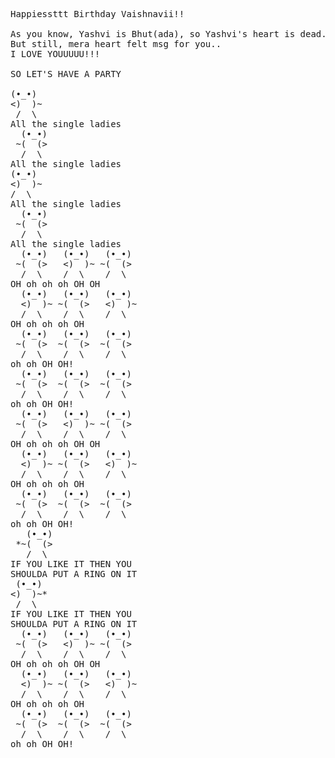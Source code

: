 <pre>
Happiessttt Birthday Vaishnavii!!

As you know, Yashvi is Bhut(ada), so Yashvi's heart is dead.
But still, mera heart felt msg for you..
I LOVE YOUUUUU!!!

SO LET'S HAVE A PARTY

(•_•)
<)  )~
 /  \
All the single ladies
  (•_•)
 ~(  (>
  /  \
All the single ladies
(•_•)
<)  )~
/  \
All the single ladies
  (•_•)
 ~(  (>
  /  \
All the single ladies
  (•_•)   (•_•)   (•_•)
 ~(  (>   <)  )~ ~(  (>
  /  \    /  \    /  \ 
OH oh oh oh OH OH
  (•_•)   (•_•)   (•_•)
  <)  )~ ~(  (>   <)  )~
  /  \    /  \    /  \ 
OH oh oh oh OH
  (•_•)   (•_•)   (•_•)
 ~(  (>  ~(  (>  ~(  (>
  /  \    /  \    /  \  
oh oh OH OH!
  (•_•)   (•_•)   (•_•)
 ~(  (>  ~(  (>  ~(  (>
  /  \    /  \    /  \  
oh oh OH OH!
  (•_•)   (•_•)   (•_•)
 ~(  (>   <)  )~ ~(  (>
  /  \    /  \    /  \ 
OH oh oh oh OH OH
  (•_•)   (•_•)   (•_•)
  <)  )~ ~(  (>   <)  )~
  /  \    /  \    /  \ 
OH oh oh oh OH
  (•_•)   (•_•)   (•_•)
 ~(  (>  ~(  (>  ~(  (>
  /  \    /  \    /  \  
oh oh OH OH!
   (•_•)
 *~(  (>
   /  \
IF YOU LIKE IT THEN YOU
SHOULDA PUT A RING ON IT
 (•_•)
<)  )~*
 /  \
IF YOU LIKE IT THEN YOU
SHOULDA PUT A RING ON IT
  (•_•)   (•_•)   (•_•)
 ~(  (>   <)  )~ ~(  (>
  /  \    /  \    /  \ 
OH oh oh oh OH OH
  (•_•)   (•_•)   (•_•)
  <)  )~ ~(  (>   <)  )~
  /  \    /  \    /  \ 
OH oh oh oh OH
  (•_•)   (•_•)   (•_•)
 ~(  (>  ~(  (>  ~(  (>
  /  \    /  \    /  \  
oh oh OH OH!
</pre>
